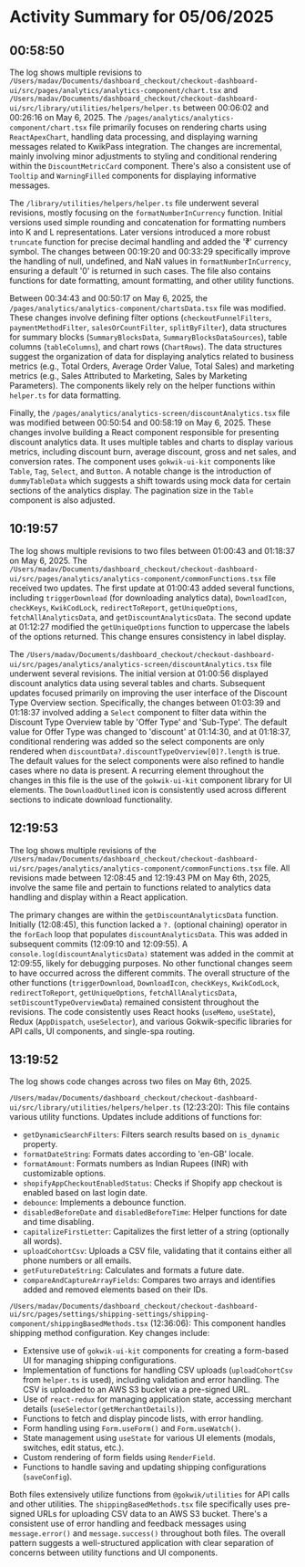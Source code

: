 # Activity Summary for 05/06/2025

## 00:58:50
The log shows multiple revisions to `/Users/madav/Documents/dashboard_checkout/checkout-dashboard-ui/src/pages/analytics/analytics-component/chart.tsx` and `/Users/madav/Documents/dashboard_checkout/checkout-dashboard-ui/src/library/utilities/helpers/helper.ts` between 00:06:02 and 00:26:16 on May 6, 2025.  The `/pages/analytics/analytics-component/chart.tsx` file primarily focuses on rendering charts using `ReactApexChart`, handling data processing, and displaying warning messages related to KwikPass integration.  The changes are incremental, mainly involving minor adjustments to styling and conditional rendering within the `DiscountMetricCard` component.  There's also a consistent use of `Tooltip` and `WarningFilled` components for displaying informative messages.


The `/library/utilities/helpers/helper.ts` file underwent several revisions, mostly focusing on the `formatNumberInCurrency` function.  Initial versions used simple rounding and concatenation for formatting numbers into K and L representations.  Later versions introduced a more robust `truncate` function for precise decimal handling and added the '₹' currency symbol. The changes between 00:19:20 and 00:33:29 specifically improve the handling of null, undefined, and NaN values in `formatNumberInCurrency`, ensuring a default '0' is returned in such cases.  The file also contains functions for date formatting, amount formatting, and other utility functions.


Between 00:34:43 and 00:50:17 on May 6, 2025, the `/pages/analytics/analytics-component/chartsData.tsx` file was modified.  These changes involve defining filter options (`checkoutFunnelFilters`, `paymentMethodFilter`, `salesOrCountFilter`, `splitByFilter`), data structures for summary blocks (`SummaryBlocksData`, `SummaryBlocksDataSources`), table columns (`tableColumns`), and chart rows (`ChartRows`).  The data structures suggest the organization of data for displaying analytics related to business metrics (e.g., Total Orders, Average Order Value, Total Sales) and marketing metrics (e.g., Sales Attributed to Marketing, Sales by Marketing Parameters).  The components likely rely on the helper functions within `helper.ts` for data formatting.


Finally, the `/pages/analytics/analytics-screen/discountAnalytics.tsx` file was modified between 00:50:54 and 00:58:19 on May 6, 2025.  These changes involve building a React component responsible for presenting discount analytics data. It uses multiple tables and charts to display various metrics, including discount burn, average discount, gross and net sales, and conversion rates.  The component uses `gokwik-ui-kit` components like `Table`, `Tag`, `Select`, and `Button`. A notable change is the introduction of `dummyTableData` which suggests a shift towards using mock data for certain sections of the analytics display. The pagination size in the `Table` component is also adjusted.


## 10:19:57
The log shows multiple revisions to two files between 01:00:43 and 01:18:37 on May 6, 2025.  The `/Users/madav/Documents/dashboard_checkout/checkout-dashboard-ui/src/pages/analytics/analytics-component/commonFunctions.tsx` file received two updates. The first update at 01:00:43 added several functions, including `triggerDownload` (for downloading analytics data), `DownloadIcon`, `checkKeys`, `KwikCodLock`, `redirectToReport`, `getUniqueOptions`, `fetchAllAnalyticsData`, and `getDiscountAnalyticsData`.  The second update at 01:12:27 modified the `getUniqueOptions` function to uppercase the labels of the options returned. This change ensures consistency in label display.


The `/Users/madav/Documents/dashboard_checkout/checkout-dashboard-ui/src/pages/analytics/analytics-screen/discountAnalytics.tsx` file underwent several revisions.  The initial version at 01:00:56 displayed discount analytics data using several tables and charts. Subsequent updates focused primarily on improving the user interface of the Discount Type Overview section.  Specifically, the changes between 01:03:39 and 01:18:37 involved adding a `Select` component to filter data within the Discount Type Overview table by 'Offer Type' and 'Sub-Type'. The default value for Offer Type was changed to 'discount' at 01:14:30, and at 01:18:37, conditional rendering was added so the select components are only rendered when `discountData?.discountTypeOverview[0]?.length` is true.  The default values for the select components were also refined to handle cases where no data is present. A recurring element throughout the changes in this file is the use of the `gokwik-ui-kit` component library for UI elements.  The `DownloadOutlined` icon is consistently used across different sections to indicate download functionality.


## 12:19:53
The log shows multiple revisions of the `/Users/madav/Documents/dashboard_checkout/checkout-dashboard-ui/src/pages/analytics/analytics-component/commonFunctions.tsx` file.  All revisions made between 12:08:45 and 12:19:43 PM on May 6th, 2025, involve the same file and pertain to functions related to analytics data handling and display within a React application.

The primary changes are within the `getDiscountAnalyticsData` function.  Initially (12:08:45), this function lacked a `?.` (optional chaining) operator in the `forEach` loop that populates `discountAnalyticsData`. This was added in subsequent commits (12:09:10 and 12:09:55).  A `console.log(discountAnalyticsData)` statement was added in the commit at 12:09:55, likely for debugging purposes.  No other functional changes seem to have occurred across the different commits.  The overall structure of the other functions (`triggerDownload`, `DownloadIcon`, `checkKeys`, `KwikCodLock`, `redirectToReport`, `getUniqueOptions`, `fetchAllAnalyticsData`, `setDiscountTypeOverviewData`) remained consistent throughout the revisions.  The code consistently uses React hooks (`useMemo`, `useState`), Redux (`AppDispatch`, `useSelector`), and various Gokwik-specific libraries for API calls, UI components, and single-spa routing.


## 13:19:52
The log shows code changes across two files on May 6th, 2025.

`/Users/madav/Documents/dashboard_checkout/checkout-dashboard-ui/src/library/utilities/helpers/helper.ts` (12:23:20): This file contains various utility functions.  Updates include additions of functions for:

*   `getDynamicSearchFilters`: Filters search results based on `is_dynamic` property.
*   `formatDateString`: Formats dates according to 'en-GB' locale.
*   `formatAmount`: Formats numbers as Indian Rupees (INR) with customizable options.
*   `shopifyAppCheckoutEnabledStatus`: Checks if Shopify app checkout is enabled based on last login date.
*   `debounce`: Implements a debounce function.
*   `disabledBeforeDate` and `disabledBeforeTime`: Helper functions for date and time disabling.
*   `capitalizeFirstLetter`: Capitalizes the first letter of a string (optionally all words).
*   `uploadCohortCsv`: Uploads a CSV file, validating that it contains either all phone numbers or all emails.
*   `getFutureDateString`: Calculates and formats a future date.
*   `compareAndCaptureArrayFields`: Compares two arrays and identifies added and removed elements based on their IDs.


`/Users/madav/Documents/dashboard_checkout/checkout-dashboard-ui/src/pages/settings/shipping-settings/shipping-component/shippingBasedMethods.tsx` (12:36:06): This component handles shipping method configuration. Key changes include:

*   Extensive use of `gokwik-ui-kit` components for creating a form-based UI for managing shipping configurations.
*   Implementation of functions for handling CSV uploads (`uploadCohortCsv` from `helper.ts` is used), including validation and error handling.  The CSV is uploaded to an AWS S3 bucket via a pre-signed URL.
*   Use of `react-redux` for managing application state, accessing merchant details (`useSelector(getMerchantDetails)`).
*   Functions to fetch and display pincode lists, with error handling.
*   Form handling using `Form.useForm()` and `Form.useWatch()`.
*   State management using `useState` for various UI elements (modals, switches, edit status, etc.).
*   Custom rendering of form fields using `RenderField`.
*   Functions to handle saving and updating shipping configurations (`saveConfig`).


Both files extensively utilize functions from `@gokwik/utilities` for API calls and other utilities.  The `shippingBasedMethods.tsx` file specifically uses pre-signed URLs for uploading CSV data to an AWS S3 bucket.  There's a consistent use of error handling and feedback messages using `message.error()` and `message.success()` throughout both files.  The overall pattern suggests a well-structured application with clear separation of concerns between utility functions and UI components.
